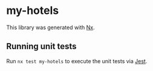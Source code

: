 # my-hotels

This library was generated with [Nx](https://nx.dev).

## Running unit tests

Run `nx test my-hotels` to execute the unit tests via [Jest](https://jestjs.io).
